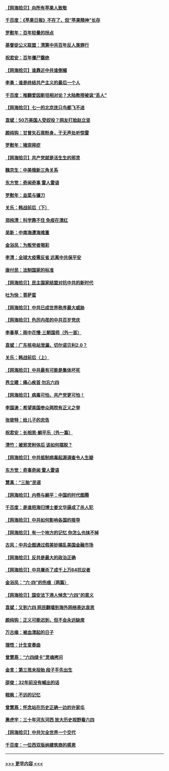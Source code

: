 #### [【网海拾贝】向所有苹果人致敬](../pages/nsc993/n13046795.md?t=06260751) 
#### [千百度：《苹果日报》不在了，但“苹果精神”长存](../pages/nsc993/n13046703.md?t=06260751) 
#### [罗慰年：百年较量的拐点](../pages/nsc993/n13046542.md?t=06260751) 
#### [基督徒公义联盟：清算中共百年反人类罪行](../pages/nsc993/n13046499.md?t=06260751) 
#### [祝君安：百年僵尸罄绝](../pages/nsc993/n13045595.md?t=06260751) 
#### [【网海拾贝】谁靠近中共谁倒楣](../pages/nsc993/n13044667.md?t=06260751) 
#### [李勇：谁是终结共产主义的最后一个人](../pages/nsc993/n13044397.md?t=06260751) 
#### [千百度：推翻爱因斯坦相对论？大陆教授被讽“丢人”](../pages/nsc993/n13043908.md?t=06260751) 
#### [【网海拾贝】七一的北京连只鸟都飞不进](../pages/nsc993/n13041377.md?t=06260751) 
#### [袁斌：50万美国人受奴役？网友打脸赵立坚](../pages/nsc993/n13041330.md?t=06260751) 
#### [颜纯钩：甘冒矢石竟粉身，于无声处听惊雷](../pages/nsc993/n13041140.md?t=06260751) 
#### [罗慰年：猪崇拜症](../pages/nsc993/n13041071.md?t=06260751) 
#### [【网海拾贝】共产党就是活生生的邪灵](../pages/nsc993/n13036627.md?t=06260751) 
#### [魏京生：中美俄新三角关系](../pages/nsc993/n13035986.md?t=06260751) 
#### [东方觉：奇闻奇事 雷人雷语](../pages/nsc993/n13035878.md?t=06260751) 
#### [罗慰年：韭菜与镰刀](../pages/nsc993/n13034374.md?t=06260751) 
#### [关乐：韩战前后（下）](../pages/nsc993/n13034113.md?t=06260751) 
#### [郑纯清：科学靠不住 免疫在漂红](../pages/nsc993/n13034093.md?t=06260751) 
#### [吴新：中南海遭海难重](../pages/nsc993/n13034084.md?t=06260751) 
#### [金浴凤：为叛党者喝彩](../pages/nsc993/n13034058.md?t=06260751) 
#### [李清：全球大疫需反省 远离中共保平安](../pages/nsc993/n13033784.md?t=06260751) 
#### [唐付民：法制国家的标准](../pages/nsc993/n13032944.md?t=06260751) 
#### [【网海拾贝】民主国家结盟对抗中共的新时代](../pages/nsc993/n13031717.md?t=06260751) 
#### [吐为快：菩萨蛮](../pages/nsc993/n13030033.md?t=06260751) 
#### [【网海拾贝】中共已成世界秩序最大威胁](../pages/nsc993/n13028138.md?t=06260751) 
#### [【网海拾贝】色厉内荏的中共百岁党庆](../pages/nsc993/n13025582.md?t=06260751) 
#### [李春草：雨中花慢‧三朝国师（外一首）](../pages/nsc993/n13025567.md?t=06260751) 
#### [袁斌：广东核电站泄漏，切尔诺贝利2.0？](../pages/nsc993/n13025475.md?t=06260751) 
#### [关乐：韩战前后（上）](../pages/nsc993/n13025387.md?t=06260751) 
#### [【网海拾贝】中共最有可能是集体坏死](../pages/nsc993/n13023101.md?t=06260751) 
#### [界立建：痛心疾首 勿忘六四](../pages/nsc993/n13022339.md?t=06260751) 
#### [【网海拾贝】病毒可怕，共产党更可怕！](../pages/nsc993/n13020728.md?t=06260751) 
#### [李国涛：希望美国参众两院有正义之举](../pages/nsc993/n13020674.md?t=06260751) 
#### [张彼特：给儿子的忠告](../pages/nsc993/n13018934.md?t=06260751) 
#### [祝君安：长相思‧躺平乐（外一篇）](../pages/nsc993/n13018923.md?t=06260751) 
#### [清竹：被邪灵附体后 该如何摆脱？](../pages/nsc993/n13018877.md?t=06260751) 
#### [【网海拾贝】中共抵制病毒起源调查令人生疑](../pages/nsc993/n13017785.md?t=06260751) 
#### [东方觉：奇事奇闻 雷人雷语](../pages/nsc993/n13017577.md?t=06260751) 
#### [慧真：“三胎”民谣](../pages/nsc993/n13017394.md?t=06260751) 
#### [【网海拾贝】内卷与躺平：中国的时代图腾](../pages/nsc993/n13016128.md?t=06260751) 
#### [千百度：是谁把海归博士姜文华逼成了杀人犯](../pages/nsc993/n13015218.md?t=06260751) 
#### [【网海拾贝】中共如何影响各国的报导](../pages/nsc993/n13012599.md?t=06260751) 
#### [【网海拾贝】有一个地方的记忆 你怎么也抹不掉](../pages/nsc993/n13009802.md?t=06260751) 
#### [古风：中共企图通过假美钞搞乱美国金融市场](../pages/nsc993/n13009626.md?t=06260751) 
#### [【网海拾贝】反共是最大的政治正确](../pages/nsc993/n13007051.md?t=06260751) 
#### [【网海拾贝】中共屠杀了成千上万64抗议者](../pages/nsc993/n13002713.md?t=06260751) 
#### [金浴凤：“六·四”的伤痕（两篇）](../pages/nsc993/n13001719.md?t=06260751) 
#### [【网海拾贝】国安法下港人悼念“六四”的意义](../pages/nsc993/n13001039.md?t=06260751) 
#### [袁斌：又到六四 网民翻墙到海外网络表达哀思](../pages/nsc993/n13000995.md?t=06260751) 
#### [颜纯钩：正义可能迟到，但不会永远缺席](../pages/nsc993/n13000920.md?t=06260751) 
#### [万古缘：被血漂起的日子](../pages/nsc993/n13000914.md?t=06260751) 
#### [理悟：计生变奏曲](../pages/nsc993/n13000414.md?t=06260751) 
#### [曾慧燕：“六四绿卡”灵魂拷问](../pages/nsc993/n13000277.md?t=06260751) 
#### [金言：第三孩未投胎 段子手先出生](../pages/nsc993/n13000215.md?t=06260751) 
#### [邵俊：32年前没有喊出的话](../pages/nsc993/n13000181.md?t=06260751) 
#### [戟枫：不远的记忆](../pages/nsc993/n13000121.md?t=06260751) 
#### [曾慧燕：怀念站在历史正确一边的许家屯](../pages/nsc993/n13000073.md?t=06260751) 
#### [惠虎宇：三十年河东河西 放大历史视野看六四](../pages/nsc993/n13000018.md?t=06260751) 
#### [【网海拾贝】中共欠全世界一个交代](../pages/nsc993/n12998706.md?t=06260751) 
#### [千百度：一位西双版纳建筑商的感恩](../pages/nsc993/n12998487.md?t=06260751) 

----
#### [ >>> 更早内容 <<< ](../indexes/nsc993-earlier.md)
